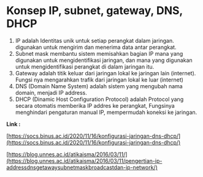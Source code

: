 # Konsep IP, subnet, gateway, DNS, DHCP

1. IP adalah Identitas unik untuk setiap perangkat dalam jaringan. digunakan untuk mengirim dan menerima data antar perangkat.
2. Subnet mask membantu sistem memisahkan bagian IP mana yang digunakan untuk mengidentifikasi jaringan, dan mana yang digunakan untuk mengidentifikasi perangkat di dalam jaringan itu.
3. Gateway adalah titik keluar dari jaringan lokal ke jaringan lain (internet). Fungsi nya mengarahkan trafik dari jaringan lokal ke luar (internet)
4. DNS (Domain Name System) adalah sistem yang mengubah nama domain, menjadi IP address.
5. DHCP (Dinamic Host Configuration Protocol) adalah Protocol yang secara otomatis memberika IP addres ke perangkat, Fungsinya menghindari pengaturan manual IP, mempermudah koneksi ke jaringan.

**Link :** 

[https://socs.binus.ac.id/2020/11/16/konfigurasi-jaringan-dns-dhcp/](https://socs.binus.ac.id/2020/11/16/konfigurasi-jaringan-dns-dhcp/)

[https://blog.unnes.ac.id/atikaisma/2016/03/11/](https://blog.unnes.ac.id/atikaisma/2016/03/11/pengertian-ip-addressdnsgetawaysubnetmaskbroadcastdan-ip-network/)
